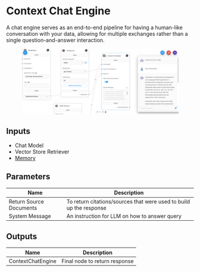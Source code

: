 # Context Chat Engine

A chat engine serves as an end-to-end pipeline for having a human-like conversation with your data, allowing for multiple exchanges rather than a single question-and-answer interaction.

<figure><img src="../../../.gitbook/assets/image (3) (1) (1) (1) (1) (1) (1) (2) (1).png" alt=""><figcaption></figcaption></figure>

## Inputs

* Chat Model
* Vector Store Retriever
* [Memory](../../langchain/memory/)

## Parameters

| Name                    | Description                                                         |
| ----------------------- | ------------------------------------------------------------------- |
| Return Source Documents | To return citations/sources that were used to build up the response |
| System Message          | An instruction for LLM on how to answer query                       |

## Outputs

| Name              | Description                   |
| ----------------- | ----------------------------- |
| ContextChatEngine | Final node to return response |
